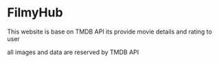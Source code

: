# FilmyHub

This website is base on TMDB API its provide movie details and rating to user

all images and data are reserved by TMDB API
